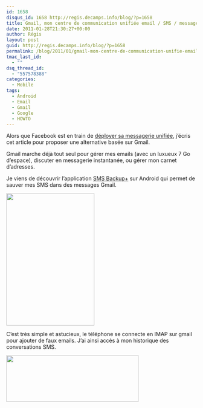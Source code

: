 ```yaml
---
id: 1658
disqus_id: 1658 http://regis.decamps.info/blog/?p=1658
title: Gmail, mon centre de communication unifiée email / SMS / messagerie instantannée
date: 2011-01-28T21:30:27+00:00
author: Régis
layout: post
guid: http://regis.decamps.info/blog/?p=1658
permalink: /blog/2011/01/gmail-mon-centre-de-communication-unifie-email-sms-messagerie-instantannee/
tmac_last_id:
  - ""
dsq_thread_id:
  - "557578388"
categories:
  - Mobile
tags:
  - Android
  - Email
  - Gmail
  - Google
  - HOWTO
---
```

Alors que Facebook est en train de [déployer sa messagerie unifiée](http://www.accessoweb.com/Facebook-La-messagerie-facebook-com-est-active_a8204.html), j’écris cet article pour proposer une alternative basée sur Gmail.

Gmail marche déjà tout seul pour gérer mes emails (avec un luxueux 7 Go d’espace), discuter en messagerie instantanée, ou gérer mon carnet d’adresses.

Je viens de découvrir l’application [SMS Backup+](http://www.androlib.com/android.application.tv-studer-smssync-jjD.aspx) sur Android qui permet de sauver mes SMS dans des messages Gmail.
  
[<img src="http://regis.decamps.info/blog/wp-content/uploads/2011/01/jnpn.u-233x350.jpg" alt="" title="SMS Backup" width="233" height="350" class="alignnone size-medium wp-image-1659" srcset="http://regis.decamps.info/blog/wp-content/uploads/2011/01/jnpn.u-233x350.jpg 233w, http://regis.decamps.info/blog/wp-content/uploads/2011/01/jnpn.u.jpg 320w" sizes="(max-width: 233px) 100vw, 233px" />](http://regis.decamps.info/blog/wp-content/uploads/2011/01/jnpn.u.jpg)

C’est très simple et astucieux, le téléphone se connecte en IMAP sur gmail pour ajouter de faux emails. J’ai ainsi accès à mon historique des conversations SMS.
  
[<img src="http://regis.decamps.info/blog/wp-content/uploads/2011/01/Capture-d’écran-2011-01-28-à-21.15.35-350x123.png" alt="" title="Historique des SMS dans Gmail" width="350" height="123" class="alignnone size-medium wp-image-1660" srcset="http://regis.decamps.info/blog/wp-content/uploads/2011/01/Capture-d’écran-2011-01-28-à-21.15.35-350x123.png 350w, http://regis.decamps.info/blog/wp-content/uploads/2011/01/Capture-d’écran-2011-01-28-à-21.15.35.png 768w" sizes="(max-width: 350px) 100vw, 350px" />](http://regis.decamps.info/blog/wp-content/uploads/2011/01/Capture-d’écran-2011-01-28-à-21.15.35.png)

